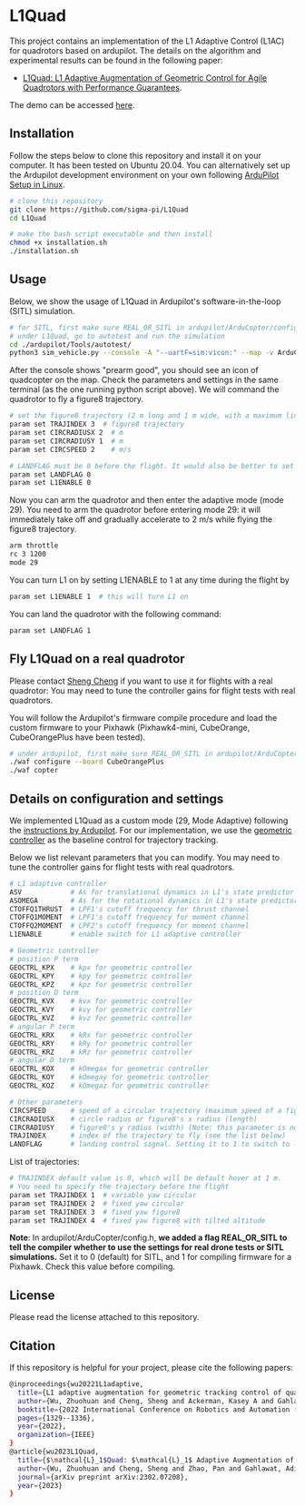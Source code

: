 # L1Quad
This project contains an implementation of the L1 Adaptive Control (L1AC) for quadrotors based on ardupilot. The details on the algorithm and experimental results can be found in the following paper:
* [L1Quad: L1 Adaptive Augmentation of Geometric Control for Agile Quadrotors with Performance Guarantees](https://arxiv.org/abs/2302.07208). 

The demo can be accessed [here](https://youtu.be/18-2OqTRJ50?si=T6rJvlOqwevCKzZk).

## Installation
Follow the steps below to clone this repository and install it on your computer. It has been tested on Ubuntu 20.04. You can alternatively set up the Ardupilot development environment on your own following [ArduPilot Setup in Linux](https://ardupilot.org/dev/docs/building-setup-linux.html#building-setup-linux).

```bash
# clone this repository
git clone https://github.com/sigma-pi/L1Quad
cd L1Quad

# make the bash script executable and then install
chmod +x installation.sh
./installation.sh
```

## Usage
Below, we show the usage of L1Quad in Ardupilot's software-in-the-loop (SITL) simulation. 

```bash
# for SITL, first make sure REAL_OR_SITL in ardupilot/ArduCopter/config.h is 0
# under L1Quad, go to autotest and run the simulation
cd ./ardupilot/Tools/autotest/
python3 sim_vehicle.py --console -A "--uartF=sim:vicon:" --map -v ArduCopter -f X
```
After the console shows "prearm good", you should see an icon of quadcopter on the map. Check the parameters and settings in the same terminal (as the one running python script above). We will command the quadrotor to fly a figure8 trajectory. 
```bash
# set the figure8 trajectory (2 m long and 1 m wide, with a maximum linear speed of 2 m/s) before the flight
param set TRAJINDEX 3  # figure8 trajectory
param set CIRCRADIUSX 2  # m
param set CIRCRADIUSY 1  # m
param set CIRCSPEED 2    # m/s

# LANDFLAG must be 0 before the flight. It would also be better to set L1 off (L1ENABLE = 0) before the flight
param set LANDFLAG 0
param set L1ENABLE 0
```
Now you can arm the quadrotor and then enter the adaptive mode (mode 29). You need to arm the quadrotor before entering mode 29: it will immediately take off and gradually accelerate to 2 m/s while flying the figure8 trajectory.
```bash
arm throttle
rc 3 1200
mode 29
```

You can turn L1 on by setting L1ENABLE to 1 at any time during the flight by
```bash
param set L1ENABLE 1  # this will turn L1 on
```

You can land the quadrotor with the following command:
```bash
param set LANDFLAG 1
```

## Fly L1Quad on a real quadrotor

Please contact [Sheng Cheng](https://github.com/Sheng-Cheng) if you want to use it for flights with a real quadrotor: You may need to tune the controller gains for flight tests with real quadrotors.

You will follow the Ardupilot's firmware compile procedure and load the custom firmware to your Pixhawk (Pixhawk4-mini, CubeOrange, CubeOrangePlus have been tested).
```bash
# under ardupilot, first make sure REAL_OR_SITL in ardupilot/ArduCopter/config.h is 1
./waf configure --board CubeOrangePlus
./waf copter
```

## Details on configuration and settings
We implemented L1Quad as a custom mode (29, Mode Adaptive) following the [instructions by Ardupilot](https://ardupilot.org/dev/docs/apmcopter-adding-a-new-flight-mode.html). For our implementation, we use the [geometric controller](https://ieeexplore.ieee.org/document/5717652) as the baseline control for trajectory tracking.

Below we list relevant parameters that you can modify. You may need to tune the controller gains for flight tests with real quadrotors.
```bash
# L1 adaptive controller
ASV            # As for translational dynamics in L1's state predictor
ASOMEGA        # As for the rotational dynamics in L1's state predictor
CTOFFQ1THRUST  # LPF1's cutoff frequency for thrust channel
CTOFFQ1MOMENT  # LPF1's cutoff frequency for moment channel
CTOFFQ2MOMENT  # LPF2's cutoff frequency for moment channel
L1ENABLE       # enable switch for L1 adaptive controller

# Geometric controller
# position P term
GEOCTRL_KPX    # kpx for geometric controller
GEOCTRL_KPY    # kpy for geometric controller
GEOCTRL_KPZ    # kpz for geometric controller
# position D term
GEOCTRL_KVX    # kvx for geometric controller
GEOCTRL_KVY    # kvy for geometric controller
GEOCTRL_KVZ    # kvz for geometric controller
# angular P term
GEOCTRL_KRX    # kRx for geometric controller
GEOCTRL_KRY    # kRy for geometric controller
GEOCTRL_KRZ    # kRz for geometric controller
# angular D term
GEOCTRL_KOX    # kOmegax for geometric controller
GEOCTRL_KOY    # kOmegay for geometric controller
GEOCTRL_KOZ    # kOmegaz for geometric controller

# Other parameters
CIRCSPEED      # speed of a circular trajectory (maximum speed of a figure8 trajectory)
CIRCRADIUSX    # circle radius or figure8's x radius (length)
CIRCRADIUSY    # figure8's y radius (width) (Note: this parameter is not used for a circular trajectory)
TRAJINDEX      # index of the trajectory to fly (see the list below)
LANDFLAG       # landing control signal. Setting it to 1 to switch to landing operation and it will disable takeoff.  Make sure to set it to 0 before the flight.
```

List of trajectories:
```bash
# TRAJINDEX default value is 0, which will be default hover at 1 m.
# You need to specify the trajectory before the flight
param set TRAJINDEX 1  # variable yaw circular
param set TRAJINDEX 2  # fixed yaw circular
param set TRAJINDEX 3  # fixed yaw figure8
param set TRAJINDEX 4  # fixed yaw figure8 with tilted altitude 
```

**Note**:
In ardupilot/ArduCopter/config.h, **we added a flag REAL_OR_SITL to tell the compiler whether to use the settings for real drone tests or SITL simulations.** Set it to 0 (default) for SITL, and 1 for compiling firmware for a Pixhawk. Check this value before compiling.

## License
Please read the license attached to this repository.

## Citation
If this repository is helpful for your project, please cite the following papers:
```bash
@inproceedings{wu20221L1adaptive,
  title={L1 adaptive augmentation for geometric tracking control of quadrotors},
  author={Wu, Zhuohuan and Cheng, Sheng and Ackerman, Kasey A and Gahlawat, Aditya and Lakshmanan, Arun and Zhao, Pan and Hovakimyan, Naira},
  booktitle={2022 International Conference on Robotics and Automation (ICRA)},
  pages={1329--1336},
  year={2022},
  organization={IEEE}
}
@article{wu2023L1Quad,
  title={$\mathcal{L}_1$Quad: $\mathcal{L}_1$ Adaptive Augmentation of Geometric Control for Agile Quadrotors with Performance Guarantees},
  author={Wu, Zhuohuan and Cheng, Sheng and Zhao, Pan and Gahlawat, Aditya and Ackerman, Kasey A and Lakshmanan, Arun and Yang, Chengyu and Yu, Jiahao and Hovakimyan, Naira},
  journal={arXiv preprint arXiv:2302.07208},
  year={2023}
}
```
